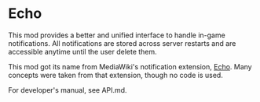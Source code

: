 # Echo

This mod provides a better and unified interface to handle in-game notifications. All notifications are stored across server restarts and are accessible anytime until the user delete them.

This mod got its name from MediaWiki's notification extension, [Echo](https://www.mediawiki.org/wiki/Extension:Echo). Many concepts were taken from that extension, though no code is used.

For developer's manual, see API.md.
